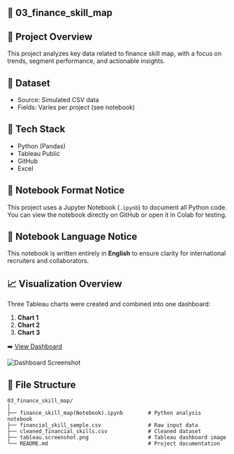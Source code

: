 ## 🧠 03_finance_skill_map

## 📌 Project Overview
This project analyzes key data related to finance skill map, with a focus on trends, segment performance, and actionable insights.

## 🧮 Dataset
- Source: Simulated CSV data
- Fields: Varies per project (see notebook)

## 🧰 Tech Stack
- Python (Pandas)
- Tableau Public
- GitHub
- Excel

## 📓 Notebook Format Notice
This project uses a Jupyter Notebook (`.ipynb`) to document all Python code.
You can view the notebook directly on GitHub or open it in Colab for testing.

## 📘 Notebook Language Notice
This notebook is written entirely in **English** to ensure clarity for international recruiters and collaborators.

## 📈 Visualization Overview
Three Tableau charts were created and combined into one dashboard:
1. **Chart 1**
2. **Chart 2**
3. **Chart 3**

➡️ [View Dashboard](https://us-east-1.online.tableau.com/#/site/zhenglyu1990-685a75bdca/views/FinanceSkillMap/Sheet1?:iid=1)

![Dashboard Screenshot](dashboard.png)

## 📁 File Structure

```
03_finance_skill_map/
│
├── finance_skill_map(Notebook).ipynb        # Python analysis notebook
├── financial_skill_sample.csv               # Raw input data
├── cleaned_financial_skills.csv             # Cleaned dataset
├── tableau.screenshot.png                   # Tableau dashboard image
└── README.md                                # Project documentation
```
